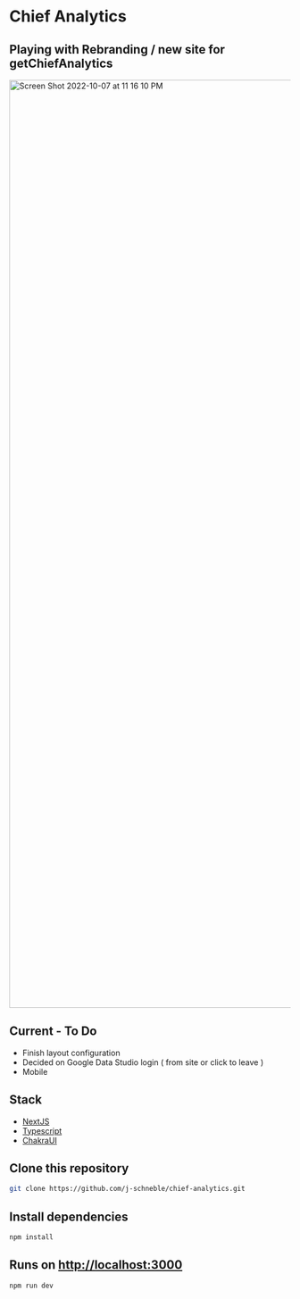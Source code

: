 # Chief Analytics 
## Playing with Rebranding / new site for getChiefAnalytics


<img width="1663" alt="Screen Shot 2022-10-07 at 11 16 10 PM" src="https://user-images.githubusercontent.com/60337134/194685472-d7f33a76-8616-4c66-a663-62a650cfccda.png">

## Current - To Do
- Finish layout configuration 
- Decided on Google Data Studio login ( from site or click to leave )
- Mobile 

## Stack
- [NextJS ](https://nextjs.org/docs)
- [Typescript](https://www.framer.com/motion/)
- [ChakraUI](https://chakra-ui.com/)

## Clone this repository
```bash
git clone https://github.com/j-schneble/chief-analytics.git
```

## Install dependencies
```bash
npm install
```
## Runs on [http://localhost:3000](http://localhost:3000)
```bash
npm run dev
```
